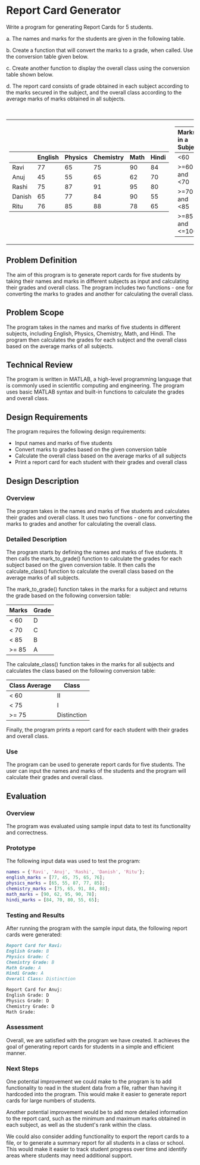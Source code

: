 # Report Card Generator

<p>Write a program for generating Report Cards for 5 students.</p><p>a. The names and marks for the students are given in the following table.</p><p>b. Create a function that will convert the marks to a grade, when called. Use the conversion table given below.</p><p>c. Create another function to display the overall class using the conversion table shown below.</p><p>d. The report card consists of grade obtained in each subject according to the marks secured in the subject, and the overall class according to the average marks of marks obtained in all subjects.</p>

<br>

<table>
<tr><td>

||English|Physics|Chemistry|Math|Hindi|
| :- | :- | :- | :- | :- | :- |
|Ravi|77|65|75|90|84|
|Anuj|45|55|65|62|70|
|Rashi|75|87|91|95|80|
|Danish|65|77|84|90|55|
|Ritu|76|85|88|78|65|

</td><td>

|**Marks in a Subject**|**Grade**|
| :- | :- |
|<60|D|
|>=60 and <70|C|
|>=70 and <85|B|
|>=85 and <=100|A||||

</td>

<td>

|**Average Marks**|**Class Secured**|
| :- | :- |
|<60|II|
|>=60 and <75|I|
|>=75|Distinction|
</td>
</tr>
</table>

## Problem Definition

The aim of this program is to generate report cards for five students by taking their names and marks in different subjects as input and calculating their grades and overall class. The program includes two functions - one for converting the marks to grades and another for calculating the overall class.

## Problem Scope

The program takes in the names and marks of five students in different subjects, including English, Physics, Chemistry, Math, and Hindi. The program then calculates the grades for each subject and the overall class based on the average marks of all subjects.

## Technical Review

The program is written in MATLAB, a high-level programming language that is commonly used in scientific computing and engineering. The program uses basic MATLAB syntax and built-in functions to calculate the grades and overall class.

## Design Requirements

The program requires the following design requirements:

- Input names and marks of five students
- Convert marks to grades based on the given conversion table
- Calculate the overall class based on the average marks of all subjects
- Print a report card for each student with their grades and overall class

## Design Description

### Overview

The program takes in the names and marks of five students and calculates their grades and overall class. It uses two functions - one for converting the marks to grades and another for calculating the overall class.

### Detailed Description

The program starts by defining the names and marks of five students. It then calls the mark_to_grade() function to calculate the grades for each subject based on the given conversion table. It then calls the calculate_class() function to calculate the overall class based on the average marks of all subjects.

The mark_to_grade() function takes in the marks for a subject and returns the grade based on the following conversion table:

| Marks | Grade |
| ----- | ----- |
| < 60  |   D   |
| < 70  |   C   |
| < 85  |   B   |
| >= 85 |   A   |

The calculate_class() function takes in the marks for all subjects and calculates the class based on the following conversion table:

| Class Average | Class         |
| ------------- | -------------|
| < 60          | II           |
| < 75          | I            |
| >= 75         | Distinction  |

Finally, the program prints a report card for each student with their grades and overall class.

### Use

The program can be used to generate report cards for five students. The user can input the names and marks of the students and the program will calculate their grades and overall class.

## Evaluation

### Overview

The program was evaluated using sample input data to test its functionality and correctness.

### Prototype

The following input data was used to test the program:

``` matlab
names = {'Ravi', 'Anuj', 'Rashi', 'Danish', 'Ritu'};
english_marks = [77, 45, 75, 65, 76];
physics_marks = [65, 55, 87, 77, 85];
chemistry_marks = [75, 65, 91, 84, 88];
math_marks = [90, 62, 95, 90, 78];
hindi_marks = [84, 70, 80, 55, 65];
```

### Testing and Results

After running the program with the sample input data, the following report cards were generated:

``` markdown
Report Card for Ravi:
English Grade: B
Physics Grade: C
Chemistry Grade: B
Math Grade: A
Hindi Grade: A
Overall Class: Distinction

Report Card for Anuj:
English Grade: D
Physics Grade: D
Chemistry Grade: D
Math Grade:
```

### Assessment

Overall, we are satisfied with the program we have created. It achieves the goal of generating report cards for students in a simple and efficient manner.

### Next Steps

One potential improvement we could make to the program is to add functionality to read in the student data from a file, rather than having it hardcoded into the program. This would make it easier to generate report cards for large numbers of students.

Another potential improvement would be to add more detailed information to the report card, such as the minimum and maximum marks obtained in each subject, as well as the student's rank within the class.

We could also consider adding functionality to export the report cards to a file, or to generate a summary report for all students in a class or school. This would make it easier to track student progress over time and identify areas where students may need additional support.
